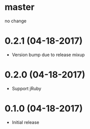 # master

no change

# 0.2.1 (04-18-2017)
- Version bump due to release mixup

# 0.2.0 (04-18-2017)
- Support jRuby

# 0.1.0 (04-18-2017)
- Initial release
